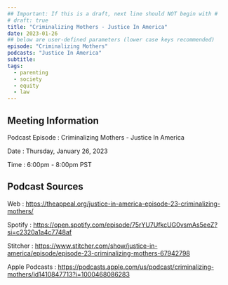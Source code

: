 ```yaml
---
## Important: If this is a draft, next line should NOT begin with #
# draft: true
title: "Criminalizing Mothers - Justice In America"
date: 2023-01-26
## below are user-defined parameters (lower case keys recommended)
episode: "Criminalizing Mothers"
podcasts: "Justice In America"
subtitle:
tags:
  - parenting
  - society
  - equity
  - law
---
```


## Meeting Information

Podcast Episode
:   Criminalizing Mothers - Justice In America

Date
:   Thursday, January 26, 2023

Time
:   6:00pm - 8:00pm PST

## Podcast Sources

Web
:   https://theappeal.org/justice-in-america-episode-23-criminalizing-mothers/

Spotify
:   https://open.spotify.com/episode/75rYU7UfkcUG0vsmAs5eeZ?si=c2320a1a4c7748af

Stitcher
:   https://www.stitcher.com/show/justice-in-america/episode/episode-23-criminalizing-mothers-67942798

Apple Podcasts
:   https://podcasts.apple.com/us/podcast/criminalizing-mothers/id1410847713?i=1000468086283


